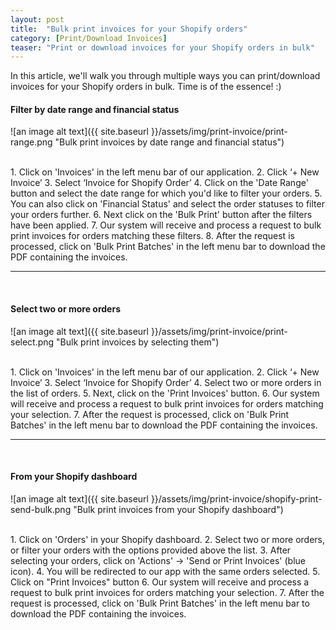 ```yaml
---
layout: post
title:  "Bulk print invoices for your Shopify orders"
category: [Print/Download Invoices]
teaser: "Print or download invoices for your Shopify orders in bulk"
---
```


In this article, we'll walk you through multiple ways you can print/download invoices for your Shopify orders in bulk. Time is of the essence! :)

#### Filter by date range and financial status
![an image alt text]({{ site.baseurl }}/assets/img/print-invoice/print-range.png "Bulk print invoices by date range and financial status")

<br/>
1. Click on 'Invoices' in the left menu bar of our application.
2. Click ‘+ New Invoice’
3. Select ‘Invoice for Shopify Order’
4. Click on the 'Date Range' button and select the date range for which you'd like to filter your orders.
5. You can also click on 'Financial Status' and select the order statuses to filter your orders further.
6. Next click on the 'Bulk Print' button after the filters have been applied.
7. Our system will receive and process a request to bulk print invoices for orders matching these filters.
8. After the request is processed, click on 'Bulk Print Batches' in the left menu bar to download the PDF containing the invoices.

<br/>
<hr/>
<br/>

#### Select two or more orders
![an image alt text]({{ site.baseurl }}/assets/img/print-invoice/print-select.png "Bulk print invoices by selecting them")

<br/>
1. Click on 'Invoices' in the left menu bar of our application.
2. Click ‘+ New Invoice’
3. Select ‘Invoice for Shopify Order’
4. Select two or more orders in the list of orders.
5. Next, click on the 'Print Invoices' button.
6. Our system will receive and process a request to bulk print invoices for orders matching your selection.
7. After the request is processed, click on 'Bulk Print Batches' in the left menu bar to download the PDF containing the invoices.

<br/>
<hr/>
<br/>


#### From your Shopify dashboard
![an image alt text]({{ site.baseurl }}/assets/img/print-invoice/shopify-print-send-bulk.png "Bulk print invoices from your Shopify dashboard")

<br/>
1. Click on 'Orders' in your Shopify dashboard.
2. Select two or more orders, or filter your orders with the options provided above the list.
3. After selecting your orders, click on 'Actions' -> 'Send or Print Invoices' (blue icon).
4. You will be redirected to our app with the same orders selected.
5. Click on "Print Invoices" button
6. Our system will receive and process a request to bulk print invoices for orders matching your selection.
7. After the request is processed, click on 'Bulk Print Batches' in the left menu bar to download the PDF containing the invoices.
